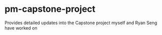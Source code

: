 # pm-capstone-project
Provides detailed updates into the Capstone project myself and Ryan Seng have worked on
